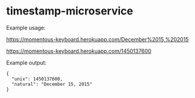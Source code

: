 # timestamp-microservice

Example usage:
  
  https://momentous-keyboard.herokuapp.com/December%2015,%202015
  
  https://momentous-keyboard.herokuapp.com/1450137600
  
Example output:

    {
      "unix": 1450137600,
      "natural": "December 15, 2015"
    }
    
